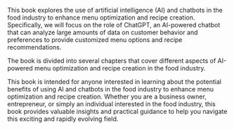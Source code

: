 
This book explores the use of artificial intelligence (AI) and chatbots in the food industry to enhance menu optimization and recipe creation. Specifically, we will focus on the role of ChatGPT, an AI-powered chatbot that can analyze large amounts of data on customer behavior and preferences to provide customized menu options and recipe recommendations.

The book is divided into several chapters that cover different aspects of AI-powered menu optimization and recipe creation in the food industry.

This book is intended for anyone interested in learning about the potential benefits of using AI and chatbots in the food industry to enhance menu optimization and recipe creation. Whether you are a business owner, entrepreneur, or simply an individual interested in the food industry, this book provides valuable insights and practical guidance to help you navigate this exciting and rapidly evolving field.
